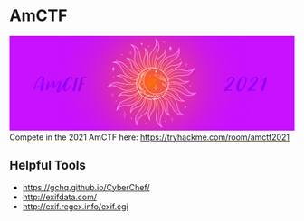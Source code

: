 # AmCTF
![AmCTF Banner](https://github.com/Memeklos/AmCTF/blob/main/amctf2021_githubbanner.jpg)
Compete in the 2021 AmCTF here: https://tryhackme.com/room/amctf2021

## Helpful Tools
- https://gchq.github.io/CyberChef/
- http://exifdata.com/
- http://exif.regex.info/exif.cgi
